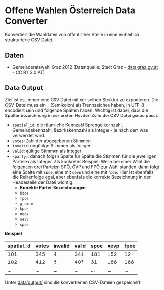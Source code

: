 # Offene Wahlen Österreich Data Converter
Konvertiert die Wahldaten von öffentlicher Stelle in eine einheitlich strukturierte CSV Datei.

## Daten
- Gemeinderatswahl Graz 2012 (Datenquelle: Stadt Graz - [data.graz.gv.at](http://data.graz.gv.at/) - CC BY 3.0 AT)

## Data Output
Ziel ist es, immer eine CSV Datei mit der selben Struktur zu exportieren. Die CSV-Datei muss ein ```;``` (Semikolon) als Trennzeichen haben, in UTF-8 encodiert sein und folgende Spalten haben. Wichtig ist dabei, dass die Spaltenbezeichnung in der ersten Header-Zeile der CSV Datei genau passt.
- ```spatial_id```: die räumliche Kennzahl Sprengelkennzahl, Gemeindekennzahl, Bezirkskennzahl als Integer - je nach dem was verwendet wird.
- ```votes```: Zahl der abgegebenen Stimmen
- ```invalid```: ungültige Stimmen als Integer
- ```valid```: gültige Stimmen als Integer
- ```<party>```: danach folgen Spalte für Spalte die Stimmen für die jeweiligen Parteien als Integer. Als konkretes Beispiel: Wenn bei einer Wahl die folgenden drei Parteien SPÖ, ÖVP und FPÖ zur Wahl standen, dann folgt eine Spalte mit ```spoe```, eine mit ```oevp``` und eine mit ```fpoe```. Hier ist ebenfalls die Reihenfolge egal, aber ebenfalls die korrekte Bezeichnung in der Headerzeile der Datei wichtig. 
	- **Korrekte Partei-Bezeichnungen**
	- ```bzoe```
	- ```fpoe```
	- ```gruene```
	- ```kpoe```
	- ```neos```
	- ```oevp```
	- ```spoe```

**Beispiel**

| spatial_id     | votes       | invalid | valid | spoe | oevp | fpoe |
|---------------|--------------|--------------|--------------|--------------|--------------|--------------|
| 101 | 345 | 4 | 341 | 181 | 152 | 12 |
| 102 | 412 | 5 | 407 | 31 | 188 | 188 |
| ... | ... | ... | ... | ... | ... | ... |



Unter [data/output/](data/output/) sind die konvertierten CSV-Dateien gespeichert.

